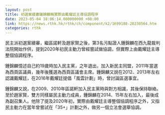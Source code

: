 ```yaml
---
layout: post
title: 初選案續審鍾錦麟稱實際由戴耀廷主導協調程序
date: 2023-05-04 18:06:14.000000000 +08:00
link: https://news.rthk.hk/rthk/ch/component/k2/1699180-20230504.htm
categories: rthk
---
```


民主派初選案續審，繼區諾軒及趙家賢之後，第3名污點證人鍾錦麟在西九龍裁判法院開始作供，提到2020年初民主動力曾經嘗試做協調，但實際上由戴耀廷主導整個協調程序。

鍾錦麟憶述自己約19歲時加入民主黨，之年退出，加入新民主同盟，2011年當選為西頁區議員，幾年後獲選為西頁區議會主席。鍾錦麟又說在2012、2013年左右認識戴耀廷，在2016年戴耀廷提倡「風雲計劃」時，曾討論區選事宜。

鍾錦麟又說，在2009、2010年區諾軒加入民主黨時與對方相識，其後保持聯絡。至於趙家賢，雙方同樣屬民主動力成員，鍾錦麟在2014、15年左右加入，最後成為副召集人。他除了提及2020年初，實際由戴耀廷主導整個協調程序之外，又指民主動力在當年曾嘗試在「35+」計劃之外，做另一個立法會選舉協調。
